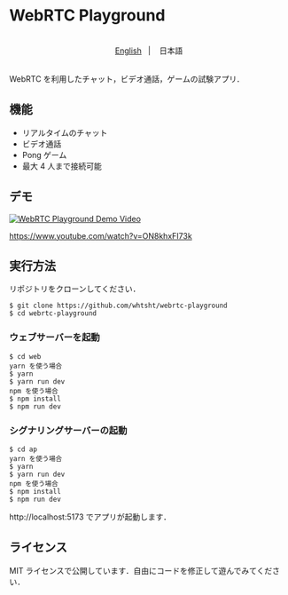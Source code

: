 # WebRTC Playground

</br>
<div align="center">
    <a href="https://github.com/whtsht/webrtc-playground/blob/main/README.md">English</a>
    &nbsp;&nbsp;| &nbsp;&nbsp;
    日本語
</div>
</br>

WebRTC を利用したチャット，ビデオ通話，ゲームの試験アプリ．

## 機能

- リアルタイムのチャット
- ビデオ通話
- Pong ゲーム
- 最大 4 人まで接続可能

## デモ

[![WebRTC Playground Demo Video](https://img.youtube.com/vi/ON8khxFI73k/0.jpg)](https://www.youtube.com/watch?v=ON8khxFI73k)

https://www.youtube.com/watch?v=ON8khxFI73k

## 実行方法

リポジトリをクローンしてください．

```
$ git clone https://github.com/whtsht/webrtc-playground
$ cd webrtc-playground
```

### ウェブサーバーを起動

```
$ cd web
yarn を使う場合
$ yarn
$ yarn run dev
npm を使う場合
$ npm install
$ npm run dev
```

### シグナリングサーバーの起動

```
$ cd ap
yarn を使う場合
$ yarn
$ yarn run dev
npm を使う場合
$ npm install
$ npm run dev
```

http://localhost:5173 でアプリが起動します．

## ライセンス

MIT ライセンスで公開しています．自由にコードを修正して遊んでみてください．
